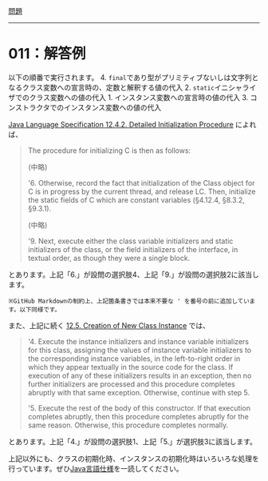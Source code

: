 [問題](../README.md)

***
# 011：解答例

以下の順番で実行されます。
    4. `final`であり型がプリミティブないしは文字列となるクラス変数への宣言時の、定数と解釈する値の代入
    2. `static`イニシャライザでのクラス変数への値の代入
    1. インスタンス変数への宣言時の値の代入
    3. コンストラクタでのインスタンス変数への値の代入

[Java Language Specification 12.4.2. Detailed Initialization Procedure](https://docs.oracle.com/javase/specs/jls/se8/html/jls-12.html#jls-12.4.2) によれば、
> The procedure for initializing C is then as follows:
>
> (中略)
>
> '6. Otherwise, record the fact that initialization of the Class object for C is in progress by the current thread, and release LC.
> Then, initialize the static fields of C which are constant variables (§4.12.4, §8.3.2, §9.3.1).
>
> (中略)
>
> '9. Next, execute either the class variable initializers and static initializers of the class, or the field initializers of the interface, in textual order, as though they were a single block.

とあります。上記「6.」が設問の選択肢4、上記「9.」が設問の選択肢2に該当します。

    ※GitHub Markdownの制約上、上記箇条書きでは本来不要な ' を番号の前に追加しています。以下同様です。

また、上記に続く [12.5. Creation of New Class Instance](https://docs.oracle.com/javase/specs/jls/se8/html/jls-12.html#jls-12.5) では、
> '4. Execute the instance initializers and instance variable initializers for this class, assigning the values of instance variable initializers to the corresponding instance variables, in the left-to-right order in which they appear textually in the source code for the class. If execution of any of these initializers results in an exception, then no further initializers are processed and this procedure completes abruptly with that same exception. Otherwise, continue with step 5.
>
> '5. Execute the rest of the body of this constructor. If that execution completes abruptly, then this procedure completes abruptly for the same reason. Otherwise, this procedure completes normally.

とあります。上記「4.」が設問の選択肢1、上記「5.」が選択肢3に該当します。

上記以外にも、クラスの初期化時、インスタンスの初期化時はいろいろな処理を行っています。ぜひ[Java言語仕様](https://docs.oracle.com/javase/specs/)を一読してください。
